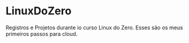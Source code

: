 # LinuxDoZero
 Registros e Projetos durante io curso Linux do Zero. Esses são os meus primeiros passos para cloud.

